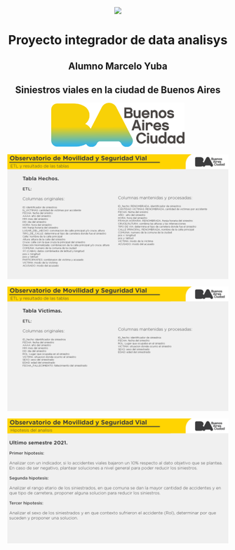 <p align='center'>
<img src ="https://d31uz8lwfmyn8g.cloudfront.net/Assets/logo-henry-white-lg.png">
<p>


<h1 align='center'>
 <b>Proyecto integrador de data analisys</b>
</h1>
 <h2 align='center'>
 <b>Alumno Marcelo Yuba</b>
</h2>

 <h2 align='center'>
 <b>Siniestros viales en la ciudad de Buenos Aires</b>
</h2>
<p align='center'>
<img src ="scr\Logotipo_de_la_Ciudad_de_Buenos_Aires.svg (1).png" height=100>
<p>

<p align='center'>
<img src ="scr\etl1.jpg">
<p>

<p align='center'>
<img src ="scr\etl2.jpg">
<p>

<p align='center'>
<img src ="scr\hipotesis.jpg">
<p>
